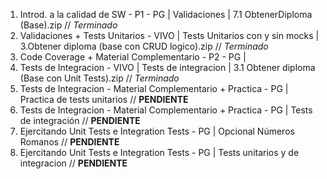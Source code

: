 1. Introd. a la calidad de SW - P1 - PG | Validaciones | 7.1 ObtenerDiploma (Base).zip // _Terminado_
2. Validaciones + Tests Unitarios - VIVO | Tests Unitarios con y sin mocks | 3.Obtener diploma (base con CRUD logico).zip // _Terminado_
3. Code Coverage + Material Complementario - P2 - PG | 
4. Tests de Integracion - VIVO |  Tests de integracion | 3.1 Obtener diploma (Base con Unit Tests).zip // _Terminado_
5. Tests de Integracion - Material Complementario + Practica - PG | Practica de tests unitarios // **PENDIENTE**
6. Tests de Integracion - Material Complementario + Practica - PG | Tests de integración // **PENDIENTE**
7. Ejercitando Unit Tests e Integration Tests - PG | Opcional Números Romanos // **PENDIENTE**
8. Ejercitando Unit Tests e Integration Tests - PG | Tests unitarios y de integracion // **PENDIENTE**

